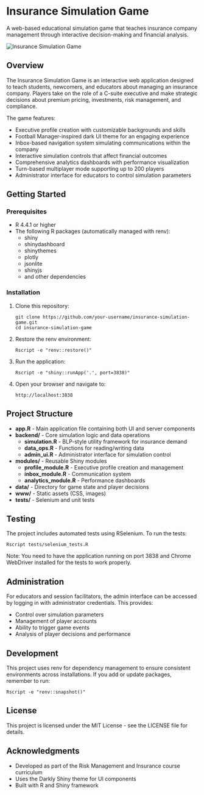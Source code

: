 # Insurance Simulation Game

A web-based educational simulation game that teaches insurance company management through interactive decision-making and financial analysis.

![Insurance Simulation Game](www/img/logo.png)

## Overview

The Insurance Simulation Game is an interactive web application designed to teach students, newcomers, and educators about managing an insurance company. Players take on the role of a C-suite executive and make strategic decisions about premium pricing, investments, risk management, and compliance.

The game features:
- Executive profile creation with customizable backgrounds and skills
- Football Manager-inspired dark UI theme for an engaging experience
- Inbox-based navigation system simulating communications within the company
- Interactive simulation controls that affect financial outcomes
- Comprehensive analytics dashboards with performance visualization
- Turn-based multiplayer mode supporting up to 200 players
- Administrator interface for educators to control simulation parameters

## Getting Started

### Prerequisites

- R 4.4.1 or higher
- The following R packages (automatically managed with renv):
  - shiny
  - shinydashboard
  - shinythemes
  - plotly
  - jsonlite
  - shinyjs
  - and other dependencies

### Installation

1. Clone this repository:
   ```
   git clone https://github.com/your-username/insurance-simulation-game.git
   cd insurance-simulation-game
   ```

2. Restore the renv environment:
   ```
   Rscript -e "renv::restore()"
   ```

3. Run the application:
   ```
   Rscript -e "shiny::runApp('.', port=3838)"
   ```

4. Open your browser and navigate to:
   ```
   http://localhost:3838
   ```

## Project Structure

- **app.R** - Main application file containing both UI and server components
- **backend/** - Core simulation logic and data operations
  - **simulation.R** - BLP-style utility framework for insurance demand 
  - **data_ops.R** - Functions for reading/writing data
  - **admin_ui.R** - Administrator interface for simulation control
- **modules/** - Reusable Shiny modules
  - **profile_module.R** - Executive profile creation and management
  - **inbox_module.R** - Communication system
  - **analytics_module.R** - Performance dashboards
- **data/** - Directory for game state and player decisions
- **www/** - Static assets (CSS, images)
- **tests/** - Selenium and unit tests

## Testing

The project includes automated tests using RSelenium. To run the tests:

```
Rscript tests/selenium_tests.R
```

Note: You need to have the application running on port 3838 and Chrome WebDriver installed for the tests to work properly.

## Administration

For educators and session facilitators, the admin interface can be accessed by logging in with administrator credentials. This provides:

- Control over simulation parameters
- Management of player accounts
- Ability to trigger game events
- Analysis of player decisions and performance

## Development

This project uses renv for dependency management to ensure consistent environments across installations. If you add or update packages, remember to run:

```
Rscript -e "renv::snapshot()"
```

## License

This project is licensed under the MIT License - see the LICENSE file for details.

## Acknowledgments

- Developed as part of the Risk Management and Insurance course curriculum
- Uses the Darkly Shiny theme for UI components
- Built with R and Shiny framework 